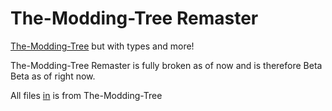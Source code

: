 # The-Modding-Tree Remaster

[The-Modding-Tree](https://github.com/Acamaeda/The-Modding-Tree) but with types and more!

The-Modding-Tree Remaster is fully broken as of now and is therefore Beta Beta as of right now.

All files [in](./js/) is from The-Modding-Tree